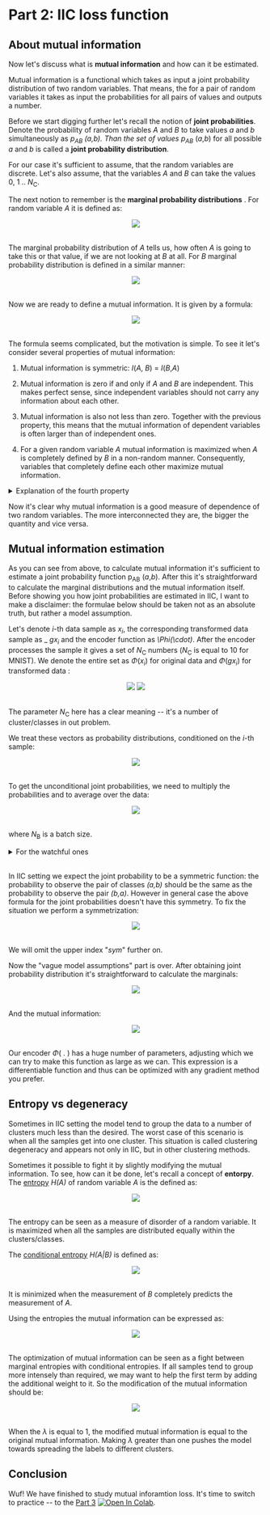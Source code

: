 # Part 2: IIC loss function

## About mutual information

Now let's discuss what is __mutual information__ and how can it be estimated.

Mutual information is a functional which takes as input a joint probability distribution of two random variables. That means, the for a pair of random variables it takes as input the probabilities for all pairs of values and outputs a number.

Before we start digging further let's recall the notion of __joint probabilities__. Denote the probability of random variables _A_ and _B_  to take values _a_ and _b_ simultaneously as _p<sub>AB</sub> (_a_,_b_). Than the set of values p<sub>AB</sub>_ (_a_,_b_) for all possible _a_ and _b_  is called a __joint probability  distribution__.

For our case it's sufficient to assume, that the random variables are discrete. Let's also assume, that the variables _A_ and _B_ can take the values 0, 1 .. _N_<sub>C</sub>.


The next notion to remember is the __marginal probability distributions__ . For random variable _A_ it is defined as:

<center>
<img src="https://render.githubusercontent.com/render/math?math=p_{A}(a) = \displaystyle \sum_{b=0}^{N_C} p_{AB}(a,b)">
</center>
<b style="word-space:2em">&nbsp;&nbsp;</b>

The marginal probability distribution of _A_ tells us, how often _A_ is going to take this or that value, if we are not looking at _B_ at all.
For _B_ marginal probability distribution is defined in a similar manner:

<center>
<img src="https://render.githubusercontent.com/render/math?math=\displaystyle p_{B}(b) = \sum_{a=0}^{N_C} p_{AB}(a,b)">
</center>
<b style="word-space:2em">&nbsp;&nbsp;</b>

Now we are ready to define a mutual information. It is given by a formula:
<center>
<img src="https://render.githubusercontent.com/render/math?math=\displaystyle I(A,B) = \sum_{a=0}^{N_C} \sum_{b = 0}^{N_C} p_{AB}(a, b) \log \frac{p_{AB}(a, b)}{ p_A(a) p_B(a)}">
</center>
<b style="word-space:2em">&nbsp;&nbsp;</b>


The formula seems complicated, but the motivation is simple. To see it let's consider several properties of mutual information:

1) Mutual information is symmetric:  _I_(_A_, _B_) = _I_(_B_,_A_)

1) Mutual information is zero if and only if _A_ and _B_ are independent.  This makes perfect sense, since independent variables should not carry any information about each other.

2) Mutual information is also not less than zero. Together with the previous property, this means that the mutual information of dependent variables is often larger than of independent ones.

4) For a given random variable _A_ mutual information is maximized when _A_ is completely defined by  _B_ in a non-random manner.  Consequently, variables that completely define each other maximize mutual information.


<details><summary>Explanation of the fourth property </summary>
<p>

The mutual information can be expressed with the help of [entropy](https://en.wikipedia.org/wiki/Entropy_(information_theory)) and [conditional entropy](https://en.wikipedia.org/wiki/Conditional_entropy) as:
<center>
<img src="https://render.githubusercontent.com/render/math?math=\displaystyle I(A,B)  = H(A) - H(A|B)">
</center>
<b style="word-space:2em">&nbsp;&nbsp;</b>    

If _A_ is a  random variable with a given distribution, _H_(_A_) is constant. Conditional entropy _H_(_A_|_B_) is always non-negative. Moreover, if _A_ is defined by _B_ (which means that after measuring _B_ we know exactly which value takes _A_), than _H_(_A_|_B_) = 0, thus in this case _I_(_A_,_B_) takes its maximum value equal to _H_(_B_).
</p>
</details>

Now it's clear why mutual information is a good measure of dependence of two random variables. The more interconnected they are, the bigger the quantity and vice versa.

## Mutual information estimation

As you can see from above, to calculate mutual information it's sufficient to estimate a joint probability function p<sub>AB</sub> (_a_,_b_). After this it's straightforward to calculate the marginal distributions and the mutual information itself. Before showing you how joint probabilities are estimated in IIC, I want to make a disclaimer: the formulae below should  be taken not as an absolute truth, but rather a model assumption.  

Let's denote _i_-th data sample as _x_<sub>_i_</sub>, the corresponding transformed data sample as _ _gx_<sub>_i_</sub> and the encoder function as _\Phi(\cdot)_. After the encoder processes the sample it gives a set of _N_<sub>C</sub> numbers (_N_<sub>C</sub> is equal to 10 for MNIST). We denote the entire set as _&Phi;_(_x_<sub>_i_</sub>)  for original data and  _&Phi;_(_gx_<sub>_i_</sub>) for  transformed data :

<center>
<img src="https://render.githubusercontent.com/render/math?math=\displaystyle \Phi(x_i) = \begin{pmatrix} \Phi_0(x_i) \\ \Phi_1(x_i) \\ \vdots \\ \Phi_{N_C}(x_i) \end{pmatrix} \qquad ">
<img src="https://render.githubusercontent.com/render/math?math=\displaystyle \Phi(gx_i) = \begin{pmatrix} \Phi_0(gx_i) \\ \Phi_1(gx_i) \\ \vdots \\ \Phi_{N_C}(gx_i) \end{pmatrix}">
</center>
<b style="word-space:2em">&nbsp;&nbsp;</b>   


The parameter _N_<sub>C</sub>  here has a clear meaning -- it's a number of cluster/classes in out problem.

We treat these vectors as probability distributions, conditioned on the _i_-th sample:
<center>
<img src="https://render.githubusercontent.com/render/math?math=\displaystyle P_{orig}(a|i) = \Phi_a(x_i) \qquad P_{trans}(a|i) = \Phi_a(gx_i)">
</center>
<b style="word-space:2em">&nbsp;&nbsp;</b>    


To get the unconditional joint probabilities, we need to multiply the probabilities and to average over the data:

<center>
<img src="https://render.githubusercontent.com/render/math?math=\displaystyle P_{orig, trans}(a,b) = \frac{1}{N_B} \sum_{i \in batch}  \Phi_a(x_i) \Phi_b(gx_i))">
</center>
<b style="word-space:2em">&nbsp;&nbsp;</b>  


where _N_<sub>B</sub> is a batch size.

<details><summary>For the watchful ones</summary>

 The multiplication step is not clear as it implies that the conditional probabilities _&Phi;_(_x_<sub>_i_</sub>)  and  _&Phi;_(_gx_<sub>_i_</sub>)  correspond to the independent random variables, which is not intuitive. To defend it one may say, that even if the conditioned random variables are independent, they can lead to correct distributions when only the "desired" class has high probability.  Perhaps we should treat that step as an educated guess and not to insist on a complete mathematical rigor here. If you know, how to justify it or how to treat it in a better way, contact me please.
</details>
<b style="word-space:2em">&nbsp;&nbsp;</b>    

In IIC setting we expect the joint probability to be a symmetric function: the probability to observe the pair of classes _(a,b)_ should be the same as the probability to observe the pair _(b,a)_. However in general case the above formula for the joint probabilities doesn't have this symmetry.  To fix the situation we perform a symmetrization:

<center>
<img src="https://render.githubusercontent.com/render/math?math=\displaystyle P^{sym}_{orig, trans}(a,b) = \frac{1}{2}\left(P_{orig, trans}(a,b) + P_{orig, trans}(b,a) \right)">
</center>
<b style="word-space:2em">&nbsp;&nbsp;</b>  


We will omit the upper index "_sym_" further on.


Now the "vague model assumptions" part is over. After obtaining joint probability distribution it's straightforward to calculate the marginals:

<center>
<img src="https://render.githubusercontent.com/render/math?math=\displaystyle P_{orig}(a) = \sum_{b=0}^{N_C}P_{orig,trans}(a,b) \qquad P_{trans}(b) = \sum_{a=0}^{N_C}P_{orig,trans}(a,b)">
</center>
<b style="word-space:2em">&nbsp;&nbsp;</b>  


And the mutual information:

<center>
<img src="https://render.githubusercontent.com/render/math?math=\displaystyle I (orig, trans) = \sum_{a=0}^{N_C} \sum_{b = 0}^{N_C} P_{orig, trans}(a,b) \log \frac{P_{orig, trans}(a,b)} {P_{orig} (a) P_{trans} (b)})">
</center>
<b style="word-space:2em">&nbsp;&nbsp;</b>  


Our encoder _&Phi;_( . )  has a huge number of parameters, adjusting which we can try to make this function as large as we can. This expression is a differentiable function and thus can be optimized with any gradient method you prefer.

## Entropy vs degeneracy

Sometimes in IIC setting the model tend to group the data to a number of clusters much less than the desired. The worst case of this scenario is when all the samples get into one cluster. This situation is called clustering degeneracy and appears not only in IIC, but in other clustering methods.

Sometimes it possible to fight it by slightly modifying the mutual information. To see, how can it be done, let's recall a concept of __entorpy__. The [entropy](https://en.wikipedia.org/wiki/Entropy_(information_theory)) _H(A)_ of random variable _A_ is the defined as:

<center>
<img src="https://render.githubusercontent.com/render/math?math=\displaystyle H(A) = -\sum_{a=0}^{N_C} p_A(a) \log(p_A(a))">
</center>
<b style="word-space:2em">&nbsp;&nbsp;</b>  


The entropy  can be seen as a measure of disorder of a random variable. It is maximized when all the samples are distributed equally within the clusters/classes.

The [conditional entropy](https://en.wikipedia.org/wiki/Conditional_entropy) _H(A|B)_ is defined as:
<center>
<img src="https://render.githubusercontent.com/render/math?math=\displaystyle H(A|B) = -\sum_{a=0}^{N_C} \sum_{b=0}^{N_C} p_{AB}(a,b) \log\frac{p_{AB}(a,b)}{p_B(b)}">
</center>
<b style="word-space:2em">&nbsp;&nbsp;</b>  

It is minimized when the measurement of _B_ completely predicts the measurement of _A_.

Using the entropies the mutual information can be expressed as:
<center>
<img src="https://render.githubusercontent.com/render/math?math=\displaystyle I(A,B) = \frac{1}{2}\big( H(A)  H(B) \big) - \frac{1}{2}\big(H(A|B) + H(B|A)\big)">
</center>
<b style="word-space:2em">&nbsp;&nbsp;</b>  

The optimization of mutual information can be seen as a fight between marginal entropies with conditional entropies. If all samples tend to group more intensely than required, we may want to  help the first term by adding the additional weight to it. So the modification of the mutual information should be:

<center>
<img src="https://render.githubusercontent.com/render/math?math=\displaystyle I_\lambda(A,B) = I(A,B) +(\lambda - 1 )\big(H(A) + H(B)\big)">
</center>
<b style="word-space:2em">&nbsp;&nbsp;</b>  


When the _&lambda;_ is equal to 1, the modified mutual information is equal to the original mutual information. Making _&lambda;_ greater than one pushes the model towards spreading the labels to different clusters. 

## Conclusion

Wuf! We have finished to study mutual inforamtion loss. It's time to switch to practice -- to the [Part 3](https://github.com/vandedok/IIC_tutorial/blob/master/tutorial/part_3.ipynb)  [![Open In Colab](https://colab.research.google.com/assets/colab-badge.svg)](https://colab.research.google.com/github/vandedok/IIC_tutorial/blob/master/tutorial/part_3.ipynb).


```python

```
